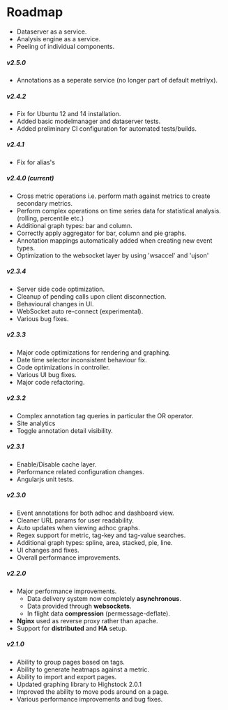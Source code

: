 Roadmap
=======
- Dataserver as a service.
- Analysis engine as a service.
- Peeling of individual components.

##### v2.5.0
- Annotations as a seperate service (no longer part of default metrilyx).

##### v2.4.2
- Fix for Ubuntu 12 and 14 installation.
- Added basic modelmanager and dataserver tests.
- Added preliminary CI configuration for automated tests/builds.

##### v2.4.1
- Fix for alias's

##### v2.4.0 (current)
- Cross metric operations i.e. perform math against metrics to create secondary metrics.
- Perform complex operations on time series data for statistical analysis. (rolling, percentile etc.)
- Additional graph types: bar and column.
- Correctly apply aggregator for bar, column and pie graphs.
- Annotation mappings automatically added when creating new event types.
- Optimization to the websocket layer by using 'wsaccel' and 'ujson'

##### v2.3.4
- Server side code optimization.
- Cleanup of pending calls upon client disconnection.
- Behavioural changes in UI.
- WebSocket auto re-connect (experimental).
- Various bug fixes.

##### v2.3.3
- Major code optimizations for rendering and graphing.
- Date time selector inconsistent behaviour fix.
- Code optimizations in controller.
- Various UI bug fixes.
- Major code refactoring.

##### v2.3.2
- Complex annotation tag queries in particular the OR operator.
- Site analytics
- Toggle annotation detail visibility.

##### v2.3.1
- Enable/Disable cache layer.
- Performance related configuration changes.
- Angularjs unit tests.

##### v2.3.0
- Event annotations for both adhoc and dashboard view.
- Cleaner URL params for user readability.
- Auto updates when viewing adhoc graphs.
- Regex support for metric, tag-key and tag-value searches.
- Additional graph types: spline, area, stacked, pie, line.
- UI changes and fixes.
- Overall performance improvements.

##### v2.2.0
- Major performance improvements.
	- Data delivery system now completely **asynchronous**.
	- Data provided through **websockets**.
	- In flight data **compression** (permessage-deflate).
- **Nginx** used as reverse proxy rather than apache.
- Support for **distributed** and **HA** setup.

##### v2.1.0
- Ability to group pages based on tags.
- Ability to generate heatmaps against a metric.
- Ability to import and export pages.
- Updated graphing library to Highstock 2.0.1
- Improved the ability to move pods around on a page.
- Various performance improvements and bug fixes.
